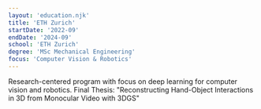 ```yaml
---
layout: 'education.njk'
title: 'ETH Zurich'
startDate: '2022-09'
endDate: '2024-09'
school: 'ETH Zurich'
degree: 'MSc Mechanical Engineering'
focus: 'Computer Vision & Robotics'
---
```


Research-centered program with focus on deep learning for computer vision and robotics. 
Final Thesis: "Reconstructing Hand-Object Interactions in 3D from Monocular Video with 3DGS"